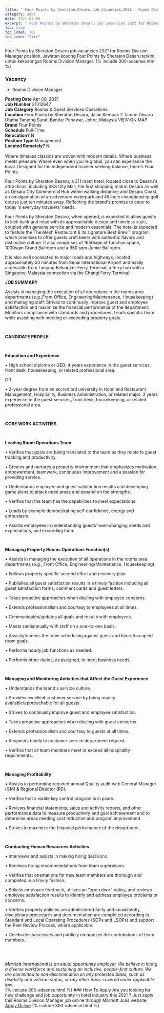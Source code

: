 ```yaml
---
title: " Four Points by Sheraton Desaru Job Vacancies 2021 - Rooms Division Manager" 
category: Jobs 
date: 2021-04-09 
excerpt: " Four Points by Sheraton Desaru job vacancies 2021 for Rooms Division Manager position. Jawatan kosong  Four Points by Sheraton Desaru terkini untuk kekosongan Rooms Division Manager." 
toc: true 
toc_label: TOC 
toc_icon: "fire" 
--- 
```


 Four Points by Sheraton Desaru job vacancies 2021 for Rooms Division Manager position. Jawatan kosong  Four Points by Sheraton Desaru terkini untuk kekosongan Rooms Division Manager. 
{% include 300-adsense.html %} 
### Vacancy 
- Rooms Division Manager 
<div><div><b>Posting Date</b> Apr 09, 2021<br><b>Job Number</b> 21012647<br><b>Job Category</b> Rooms &amp; Guest Services Operations<br><b>Location</b> Four Points by Sheraton Desaru, Jalan Kempas 2 Taman Desaru Utama Tanjong Surat, Bandar Penawar, Johor, Malaysia VIEW ON MAP<br><b>Brand</b> Four Points<br><b>Schedule</b> Full-Time<br><b>Relocation?</b> N<br><b>Position Type</b> Management<br><b>Located Remotely?</b> N<br><br>Where timeless classics are woven with modern details. Where business meets pleasure. Where even when you&#8217;re global, you can experience the local. Designed for the independent traveler seeking balance, there&#8217;s Four Points.<br></div><div> <p>Four Points by Sheraton Desaru, a 311 room hotel, located close to Desaru's attractions, including SKS City Mall, the first shopping mall in Desaru as well as Desaru City Commercial Hub within walking distance; and Desaru Coast, an amalgamation of an adventure waterpark and 45-hole championship golf course just ten minutes away. Reflecting the brand's promise to cater to today 's everyday travelers' needs.</p> <p>Four Points by Sheraton Desaru, when opened, is expected to allow guests to kick back and relax with its approachable design and timeless style, coupled with genuine service and modern essentials. The hotel is expected to feature the The Mesh Restaurant &amp; its signature Best Brew&#8482; program, which promises to offer guests craft beers with authentic flavors and distinctive culture. It also comprises of 1650sqm of function space, 1000sqm Grand Ballroom and a 650 sqm Junior Ballroom.</p> <p>It is also well connected to major roads and highways, located approximately 30 minutes from Senai International Airport and easily accessible from Tanjung Belungkor Ferry Terminal, a ferry hub with a Singapore-Malaysia connection via the Changi Ferry Terminal.</p> <p><strong>JOB SUMMARY</strong></p> <p>Assists in managing the execution of all operations in the rooms area departments (e.g.,Front Office, Engineering/Maintenance, Housekeeping) and managing staff. Strives to continually improve guest and employee satisfaction and maximize the financial performance of the department. Monitors compliance with standards and procedures. Leads specific team while assisting with meeting or exceeding property goals.</p> <p>&#160;</p> <p><strong>CANDIDATE PROFILE </strong></p> <p>&#160;</p> <p><strong>Education and Experience</strong></p> <p>&#8226; High school diploma or GED; 4 years experience in the guest services, front desk, housekeeping, or related professional area.</p> <p>OR</p> <p>&#8226; 2-year degree from an accredited university in Hotel and Restaurant Management, Hospitality, Business Administration, or related major; 2 years experience in the guest services, front desk, housekeeping, or related professional area.</p> <p>&#160;</p> <p><strong>CORE WORK ACTIVITIES</strong></p> <p>&#160;</p> <p><strong>Leading Room Operations Team</strong></p> <p>&#8226; Verifies that goals are being translated to the team as they relate to guest tracking and productivity.</p> <p>&#8226; Creates and nurtures a property environment that emphasizes motivation, empowerment, teamwork, continuous improvement and a passion for providing service.</p> <p>&#8226; Understands employee and guest satisfaction results and developing game plans to attack need areas and expand on the strengths.</p> <p>&#8226; Verifies that the team has the capabilities to meet expectations.</p> <p>&#8226; Leads by example demonstrating self-confidence, energy and enthusiasm.</p> <p>&#8226; Assists employees in understanding guests&#8217; ever-changing needs and expectations, and exceeding them.</p> <p>&#160;</p> <p><strong>Managing Property Rooms Operations Function(s) </strong></p> <p>&#8226; Assists in managing the execution of all operations in the rooms area departments (e.g., Front Office, Engineering/Maintenance, Housekeeping).</p> <p>&#8226; Follows property specific second effort and recovery plan.</p> <p>&#8226; Publishes all guest satisfaction results in a timely fashion including all guest satisfaction forms, comment cards and guest letters.</p> <p>&#8226; Takes proactive approaches when dealing with employee concerns.</p> <p>&#8226; Extends professionalism and courtesy to employees at all times.</p> <p>&#8226; Communicates/updates all goals and results with employees.</p> <p>&#8226; Meets semiannually with staff on a one-to-one basis.</p> <p>&#8226; Assists/teaches the team scheduling against guest and hours/occupied room goals.</p> <p>&#8226; Performs hourly job functions as needed.</p> <p>&#8226; Performs other duties, as assigned, to meet business needs.</p> <p>&#160;</p> <p><strong>Managing and Monitoring Activities that Affect the Guest Experience</strong></p> <p>&#8226; Understands the brand's service culture.</p> <p>&#8226; Provides excellent customer service by being readily available/approachable for all guests.</p> <p>&#8226; Strives to continually improve guest and employee satisfaction.</p> <p>&#8226; Takes proactive approaches when dealing with guest concerns.</p> <p>&#8226; Extends professionalism and courtesy to guests at all times.</p> <p>&#8226; Responds timely to customer service department request.</p> <p>&#8226; Verifies that all team members meet or exceed all hospitality requirements.</p> <p>&#160;</p> <p><strong>Managing Profitability</strong></p> <p>&#8226; Assists in performing required annual Quality audit with General Manager (GM) &amp; Regional Director (RD).</p> <p>&#8226; Verifies that a viable key control program is in place.</p> <p>&#8226; Reviews financial statements, sales and activity reports, and other performance data to measure productivity and goal achievement and to determine areas needing cost reduction and program improvement.</p> <p>&#8226; Strives to maximize the financial performance of the department.</p> <p>&#160;</p> <p><strong>Conducting Human Resources Activities</strong></p> <p>&#8226; Interviews and assists in making hiring decisions.</p> <p>&#8226; Receives hiring recommendations from team supervisors.</p> <p>&#8226; Verifies that orientations for new team members are thorough and completed in a timely fashion.</p> <p>&#8226; Solicits employee feedback, utilizes an &#8220;open door&#8221; policy, and reviews employee satisfaction results to identify and address employee problems or concerns.</p> <p>&#8226; Verifies property policies are administered fairly and consistently, disciplinary procedures and documentation are completed according to Standard and Local Operating Procedures (SOPs and LSOPs) and support the Peer Review Process, where applicable.</p> <p>&#8226; Celebrates successes and publicly recognizes the contributions of team members.</p> <p>&#160;</p> </div> <div> &#160;</div> <em>Marriott International is an equal opportunity employer.&#160;We believe in hiring a diverse workforce and sustaining an inclusive, people-first culture.&#160;We are committed to non-discrimination on&#160;any&#160;protected&#160;basis, such as disability and veteran status, or any other basis covered under applicable law.</em><br></div> 
{% include 300-adsense.html %} 
### How To Apply 
Are you looking for new challenge and job opportunity in hotel industry this 2021 ?
Just apply this Rooms Division Manager job online through Marriott Jobs website 
<a href="https://jobs.marriott.com/marriott/jobs/21012647?lang=en-us" class="btn btn--info" target="_blank" rel="nofollow noopenner">Apply Online</a> 
{% include 300-adsense.html %} 